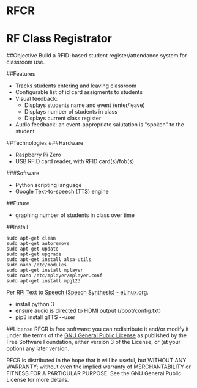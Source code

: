 # RFCR
RF Class Registrator
====================

##Objective
Build a RFID-based student register/attendance system for classroom use.

##Features
- Tracks students entering and leaving classroom
- Configurable list of id card assigments to students
- Visual feedback:
  - Displays students name and event (enter/leave)
  - Displays number of students in class
  - Displays current class register
- Audio feedback: an event-appropriate salutation is "spoken" to the student

##Technologies
###Hardware
- Raspberry Pi Zero
- USB RFID card reader, with RFID card(s)/fob(s)

###Software
- Python scripting language
- Google Text-to-speech (TTS) engine

##Future
- graphing number of students in class over time

##Install
```
sudo apt-get clean
sudo apt-get autoremove
sudo apt-get update
sudo apt-get upgrade
sudo apt-get install alsa-utils
sudo nano /etc/modules
sudo apt-get install mplayer
sudo nano /etc/mplayer/mplayer.conf
sudo apt-get install mpg123
```
Per [RPi Text to Speech (Speech Synthesis) - eLinux.org](http://elinux.org/RPi_Text_to_Speech_(Speech_Synthesis)).

- install python 3
- ensure audio is directed to HDMI output (/boot/config.txt)
- pip3 install gTTS --user


##License
RFCR is free software: you can redistribute it and/or modify it under the terms of the [GNU General Public License](http://www.gnu.org/licenses/gpl.html) as published by the Free Software Foundation, either version 3 of the License, or (at your option) any later version.

RFCR is distributed in the hope that it will be useful, but WITHOUT ANY WARRANTY; without even the implied warranty of MERCHANTABILITY or FITNESS FOR A PARTICULAR PURPOSE. See the GNU General Public License for more details.
